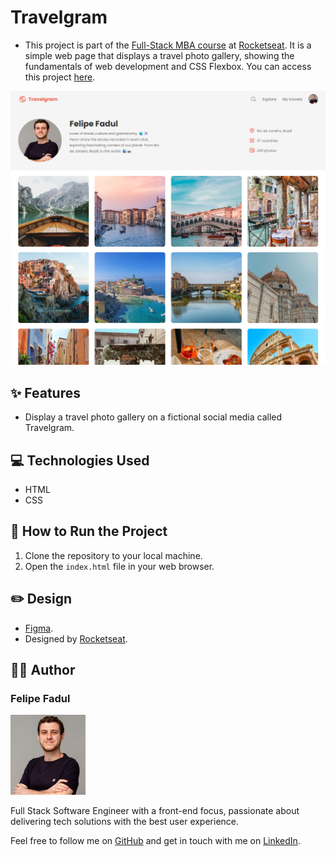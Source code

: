 # Travelgram

- This project is part of the [Full-Stack MBA course](../../) at [Rocketseat](https://www.rocketseat.com.br/). It is a simple web page that displays a travel photo gallery, showing the fundamentals of web development and CSS Flexbox. You can access this project [here](https://felipefadul.github.io/fullstack-mba-rocketseat/01-web-development-fundamentals/002-travelgram).

![Preview of a travel photo gallery on a fictional social media called Travelgram](assets/readme/travelgram-preview.png)

## ✨ Features

- Display a travel photo gallery on a fictional social media called Travelgram.

## 💻 Technologies Used

- HTML
- CSS

## 📝 How to Run the Project

1. Clone the repository to your local machine.
2. Open the `index.html` file in your web browser.

## ✏️ Design

- [Figma](https://www.figma.com/community/file/1360315496868719817).
- Designed by [Rocketseat](https://www.rocketseat.com.br/).

## 👨‍💻 Author

### Felipe Fadul

<img src="../../assets/readme/profile-picture.jpg" alt="Felipe Fadul's profile" width="120" />

Full Stack Software Engineer with a front-end focus, passionate about delivering tech solutions with the best user experience.

Feel free to follow me on [GitHub](https://github.com/felipefadul) and get in touch with me on [LinkedIn](https://www.linkedin.com/in/felipefadul/).
